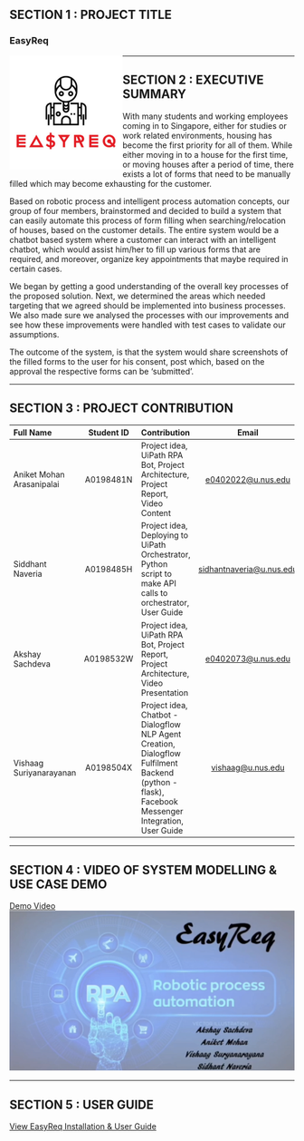 ## SECTION 1 : PROJECT TITLE
### EasyReq

<p align="center"> <img src="https://raw.githubusercontent.com/vishaag/EasyReq/master/easyreq.jpeg" width="200" height="200"
     style="float: left; margin-right: 0px; " ></p>


---
## SECTION 2 : EXECUTIVE SUMMARY
With many students and working employees coming in to Singapore, either for studies or work related environments, housing has become the first priority for all of them. While either moving in to a house for the first time, or moving houses after a period of time, there exists a lot of forms that need to be manually filled which may become exhausting for the customer.

Based on robotic process and intelligent process automation concepts, our group of four members, brainstormed and decided to build a system that can easily automate this process of form filling when searching/relocation of houses, based on the customer details. The entire system would be a chatbot based system where a customer can interact with an intelligent chatbot, which would assist him/her to fill up various forms that are required, and moreover, organize key appointments that maybe required in certain cases.

We began by getting a good understanding of the overall key processes of the proposed solution. Next, we determined the areas which needed targeting that we agreed should be implemented into business processes. We also made sure we analysed the processes with our improvements and see how these improvements were handled with test cases to validate our assumptions. 

The outcome of the system, is that the system would share screenshots of the filled forms to the user for his consent, post which, based on the approval the respective forms can be ‘submitted’.

---
## SECTION 3 : PROJECT CONTRIBUTION

| Full Name | Student ID | Contribution | Email |
| :------------ |:---------------:|:------------ |:---------------:| 
| Aniket Mohan Arasanipalai | A0198481N | Project idea, UiPath RPA Bot, Project Architecture, Project Report, Video Content | e0402022@u.nus.edu |
| Siddhant Naveria | A0198485H | Project idea, Deploying to UiPath Orchestrator, Python script to make API calls to orchestrator, User Guide | sidhantnaveria@u.nus.edu |
| Akshay Sachdeva | A0198532W | Project idea, UiPath RPA Bot, Project Report, Project Architecture, Video Presentation | e0402073@u.nus.edu |
| Vishaag Suriyanarayanan | A0198504X | Project idea, Chatbot - Dialogflow NLP Agent Creation, Dialogflow Fulfilment Backend (python - flask), Facebook Messenger Integration, User Guide | vishaag@u.nus.edu |


---
## SECTION 4 : VIDEO OF SYSTEM MODELLING & USE CASE DEMO
[Demo Video](https://github.com/vishaag/EasyReq/blob/master/EasyReq%20Presentation.mp4)
[![Demo Video](https://raw.githubusercontent.com/vishaag/EasyReq/master/screen.png)](https://youtu.be/taU9_02-69o)


---
## SECTION 5 : USER GUIDE

[View EasyReq Installation & User Guide](https://github.com/vishaag/EasyReq/blob/master/Project_Report_final1.pdf)
